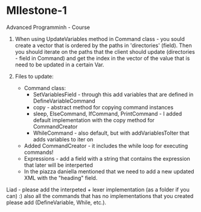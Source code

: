# MIlestone-1
Advanced Programminh - Course

1. When using UpdateVariables method in Command class - you sould create a vector that is ordered by the paths in 'directories' (field). Then you should iterate on the paths that the client should update (directories - field in Command) and get the index in the vector of the value that is need to be updated in a certain Var.

2. Files to update:
    - Command class:
        * SetVariablesField - through this add variables that are defined in DefineVariableCommand
        * copy - abstract method for copying command instances
        * sleep, ElseCommand, IfCommand, PrintCommand - I added default implementation with the copy method for CommandCreator
        * WhileCommand - also default, but with addVariablesToIter that adds variables to iter on
    - Added CommandCreator - it includes the while loop for executing commands!
    - Expressions - add a field with a string that contains the expression that later will be interperted
    - In the piazza daniella mentioned that we need to add a new updated XML with the "heading" field.

Liad  - please add the interpeted + lexer implementation (as a folder if you can) :)
also all the commands that has no implementations that you created please add (DefineVariable, While, etc.).
